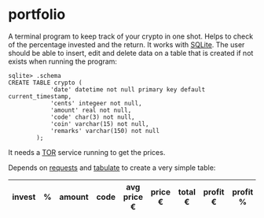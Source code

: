 # portfolio

A terminal program to keep track of your crypto in one shot. Helps to check of the percentage invested and the return.
It works with [SQLite](https://sqlite.org).
The user should be able to insert, edit and delete data on a table that is created if not exists when running the program:

```
sqlite> .schema
CREATE TABLE crypto (
            'date' datetime not null primary key default current_timestamp,
            'cents' integeer not null,
            'amount' real not null,
            'code' char(3) not null,
            'coin' varchar(15) not null,
            'remarks' varchar(150) not null
        );
```
It needs a [TOR](https://www.torproject.org) service running to get the prices.

Depends on [requests](https://pypi.org/project/requests/) and [tabulate](https://pypi.org/project/tabulate/) to create a very simple table:

invest |  % | amount | code | avg price € | price € | total € | profit € | profit % | price USB | price ₿ | total ₿ | price $/₿ | price €/₿
------ | -- | ------ | ---- | ----------- | ------- | ------- | -------- | -------- | --------  | ------- | ------- | --------- | ---------


